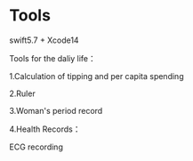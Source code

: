 # Tools
swift5.7 + Xcode14

Tools for the daliy life：

1.Calculation of tipping and per capita spending

2.Ruler

3.Woman's period record

4.Health Records：

ECG recording
